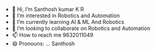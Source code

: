- 👋 Hi, I’m Santhosh kumar K R
- 👀 I’m interested in Robotics and Automation
- 🌱 I’m currently learning AI & ML And Robotics
- 💞️ I’m looking to collaborate on Robotics and Automation
- 📫 How to reach me 9632011049
- 😄 Pronouns: ... Santhosh 
